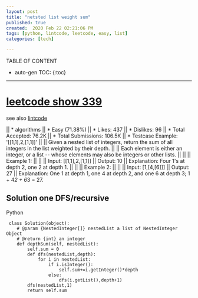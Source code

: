 ```yaml
---
layout: post
title: "netsted list weight sum"
published: true
created:  2020 Feb 22 02:21:06 PM
tags: [python, lintcode, leetcode, easy, list]
categories: [tech]

---
```


TABLE OF CONTENT

* auto-gen TOC:
{:toc}

- - -

# [leetcode show 339](https://leetcode.com/problems/nested-list-weight-sum/description/)

see also [lintcode](https://www.lintcode.com/problem/nested-list-weight-sum/description)

|| * algorithms
|| * Easy (71.38%)
|| * Likes:    437
|| * Dislikes: 96
|| * Total Accepted:    76.2K
|| * Total Submissions: 106.5K
|| * Testcase Example:  '[[1,1],2,[1,1]]'
|| 
|| Given a nested list of integers, return the sum of all integers in the list weighted by their depth.
|| 
|| Each element is either an integer, or a list -- whose elements may also be integers or other lists.
|| 
|| 
|| Example 1:
|| 
|| 
|| Input: [[1,1],2,[1,1]]
|| Output: 10 
|| Explanation: Four 1's at depth 2, one 2 at depth 1.
|| 
|| 
|| Example 2:
|| 
|| 
|| Input: [1,[4,[6]]]
|| Output: 27 
|| Explanation: One 1 at depth 1, one 4 at depth 2, and one 6 at depth 3; 1 + 4*2 + 6*3 = 27.


## Solution one DFS/recursive 
Python
```
 class Solution(object):
    # @param {NestedInteger[]} nestedList a list of NestedInteger Object
    # @return {int} an integer
    def depthSum(self, nestedList):
        self.sum = 0
        def dfs(nestedList,depth):
            for i in nestedList:
                if i.isInteger():
                    self.sum+=i.getInteger()*depth
                else:
                    dfs(i.getList(),depth+1)
        dfs(nestedList,1)
        return self.sum

```
